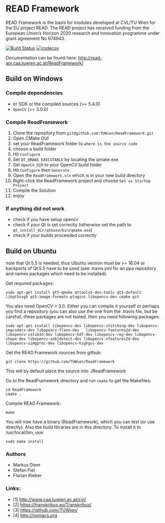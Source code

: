 # READ Framework
READ Framework is the basis for modules developed at CVL/TU Wien for the EU project READ. The READ project  has  received  funding  from  the European  Union’s  Horizon  2020 research  and innovation programme under grant agreement No 674943.


[![Build Status](https://travis-ci.org/TUWien/ReadFramework.svg?branch=master)](https://travis-ci.org/TUWien/ReadFramework)
[![codecov](https://codecov.io/gh/TUWien/ReadFramework/branch/master/graph/badge.svg)](https://codecov.io/gh/TUWien/ReadFramework)

Documentation can be found here: http://read-api.caa.tuwien.ac.at/ReadFramework/

## Build on Windows
### Compile dependencies
- `Qt` SDK or the compiled sources (>= 5.4.0)
- `OpenCV` (>= 3.0.0)

### Compile ReadFramework
1. Clone the repository from `git@github.com:TUWien/ReadFramework.git`
2. Open CMake GUI
3. set your ReadFramework folder to `where is the source code`
4. choose a build folder
5. Hit `Configure`
6. Set `QT_QMAKE_EXECUTABLE` by locating the qmake.exe
7. Set `OpenCV_DIR` to your OpenCV build folder
8. Hit `Configure` then `Generate`
9. Open the `ReadFramework.sln` which is in your new build directory
10. Right-click the ReadFramework project and choose `Set as StartUp Project`
11. Compile the Solution
12. enjoy

### If anything did not work
- check if you have setup opencv
- check if your Qt is set correctly (otherwise set the path to `qt_install_dir/qtbase/bin/qmake.exe`)
- check if your builds proceeded correctly

## Build on Ubuntu
note that Qt 5.5 is needed, thus Ubuntu version must be >= 16.04 or backports of Qt 5.5 have to be used (see .travis.yml for an ppa repository and names packages which need to be installed).

Get required packages:

``` console
sudo apt-get install qt5-qmake qttools5-dev-tools qt5-default libqt5svg5 qt5-image-formats-plugins libopencv-dev cmake git
```

You also need OpenCV > 3.0. Either you can compile it yourself or perhaps you find a repository (you can also use the one from the .travis file, but be carefull, these packages are not tested, then you need following packages:
``` console
sudo apt-get install libopencv-dev libopencv-stitching-dev libopencv-imgcodecs-dev libopencv-flann-dev   libopencv-features2d-dev libopencv-calib3d-dev libopencv-hdf-dev libopencv-reg-dev libopencv-shape-dev libopencv-xobjdetect-dev libopencv-xfeatures2d-dev libopencv-ximgproc-dev libopencv-highgui-dev
```

Get the READ Framework sources from github:
``` console
git clone https://github.com/TUWien/ReadFramework
```
This will by default place the source into ./ReadFramework

Go to the ReadFramework directory and run `cmake` to get the Makefiles:
``` console
cd ReadFramework
cmake .
```

Compile READ Framework:
``` console
make
```

You will now have a binary (ReadFramework), which you can test (or use directly). Also the build libraries are in this directory. To install it to /usr/local/bin, use:
``` console
sudo make install
```

### Authors
- Markus Diem
- Stefan Fiel
- Florian Kleber

### Links:
- [1] http://www.caa.tuwien.ac.at/cvl/
- [2] https://transkribus.eu/Transkribus/
- [3] https://github.com/TUWien/
- [4] http://nomacs.org
